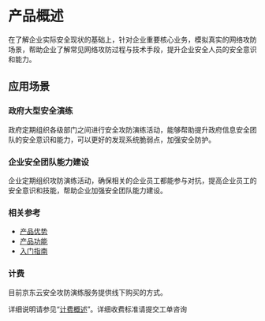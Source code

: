 # 产品概述
在了解企业实际安全现状的基础上，针对企业重要核心业务，模拟真实的网络攻防场景，帮助企业了解常见网络攻防过程与技术手段，提升企业安全人员的安全意识和能力。


## 应用场景
### 政府大型安全演练
政府定期组织各级部门之间进行安全攻防演练活动，能够帮助提升政府信息安全团队的安全意识和能力，可以更好的发现系统脆弱点，加强安全防护。

### 企业安全团队能力建设
企业定期组织攻防演练活动，确保相关的企业员工都能参与对抗，提高企业员工的安全意识和技能，帮助企业加强安全团队能力建设。



### 相关参考

 - [产品优势](../Introduction/Benefits.md)
 - [产品功能](../Introduction/Features.md)
 - [入门指南](../Getting-Started/Getting-Started.md)

### 计费

目前京东云安全攻防演练服务提供线下购买的方式。

详细说明请参见“[计费概述](../Pricing/Billing-Overview.md)”。详细收费标准请提交工单咨询
